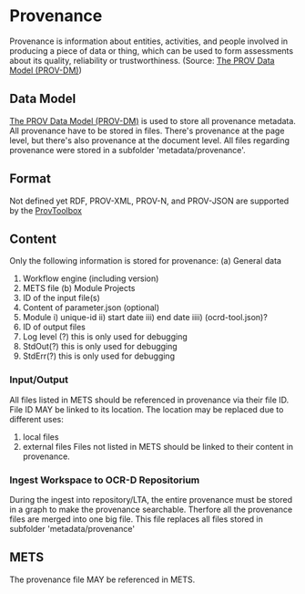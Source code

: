 # Provenance
Provenance is information about entities, activities, and people involved in producing a piece of data or thing, which can be used to form assessments about its quality, reliability or trustworthiness. (Source: [The PROV Data Model (PROV-DM)](https://www.w3.org/TR/prov-dm/))

## Data Model
[The PROV Data Model (PROV-DM)](https://www.w3.org/TR/prov-dm/) is used to store all provenance metadata.
All provenance have to be stored in files. 
There's provenance at the page level, but there's also provenance at the document level.
All files regarding provenance were stored in a subfolder 'metadata/provenance'.

## Format
Not defined yet
RDF, PROV-XML, PROV-N, and PROV-JSON are supported by the [ProvToolbox](https://github.com/lucmoreau/ProvToolbox)

## Content 
Only the following information is stored for provenance:
(a) General data
1. Workflow engine (including version)
2. METS file
(b) Module Projects
1. ID of the input file(s)
2. Content of parameter.json (optional)
3. Module 
  i) unique-id
  ii) start date
  iii) end date
  iiii) (ocrd-tool.json)?
4. ID of output files
5. Log level (?) this is only used for debugging
6. StdOut(?) this is only used for debugging
7. StdErr(?) this is only used for debugging

### Input/Output
All files listed in METS should be referenced in provenance via their file ID.
File ID MAY be linked to its location. The location may be replaced due to 
different uses:
1. local files
2. external files
Files not listed in METS should be linked to their content in provenance.

### Ingest Workspace to OCR-D Repositorium
During the ingest into repository/LTA, the entire provenance must be stored in a graph to make the provenance searchable.
Therfore all the provenance files are merged into one big file.
This file replaces all files stored in subfolder 'metadata/provenance'

## METS
The provenance file MAY be referenced in METS.



